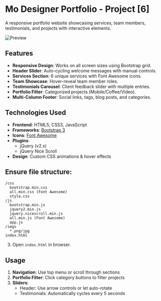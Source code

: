 # Mo Designer Portfolio - Project [6]

A responsive portfolio website showcasing services, team members, testimonials, and projects with interactive elements.

![Preview](imgs/preview.jpg)

## Features

- **Responsive Design**: Works on all screen sizes using Bootstrap grid.
- **Header Slider**: Auto-cycling welcome messages with manual controls.
- **Services Section**: 6 unique services with Font Awesome icons.
- **Team Showcase**: Hover-reveal team member roles.
- **Testimonials Carousel**: Client feedback slider with multiple entries.
- **Portfolio Filter**: Categorized projects (Mobile/Coffee/Video).
- **Multi-Column Footer**: Social links, tags, blog posts, and categories.

## Technologies Used

- **Frontend**: HTML5, CSS3, JavaScript
- **Frameworks**: [Bootstrap 3](https://getbootstrap.com/docs/3.3/)
- **Icons**: [Font Awesome](https://fontawesome.com/v4.7.0/)
- **Plugins**: 
  - jQuery (v2.x)
  - jQuery Nice Scroll
- **Design**: Custom CSS animations & hover effects

## Ensure file structure:
   ```
   /css
     bootstrap.min.css
     all.min.css (Font Awesome)
     style.css
   /js
     bootstrap.min.js
     jquery2.min.js
     jquery.nicescroll.min.js
     all.min.js (Font Awesome)
     app.js
   /imgs
     *.png/jpg
   index.html
   ```
3. Open `index.html` in browser.

## Usage

1. **Navigation**: Use top menu or scroll through sections
2. **Portfolio Filter**: Click category buttons to filter projects
3. **Sliders**:
   - Header: Use arrow controls or let auto-rotate
   - Testimonials: Automatically cycles every 5 seconds
